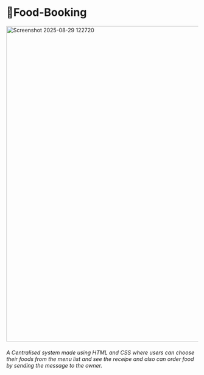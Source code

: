 # 🍕Food-Booking

<img width="1705" height="828" alt="Screenshot 2025-08-29 122720" src="https://github.com/user-attachments/assets/3a144c50-6e02-42e2-be05-5953128acc4f" />


###### A Centralised system made using HTML and CSS where users can choose their foods from the menu list and see the receipe and also can order food by sending the message to the owner.
